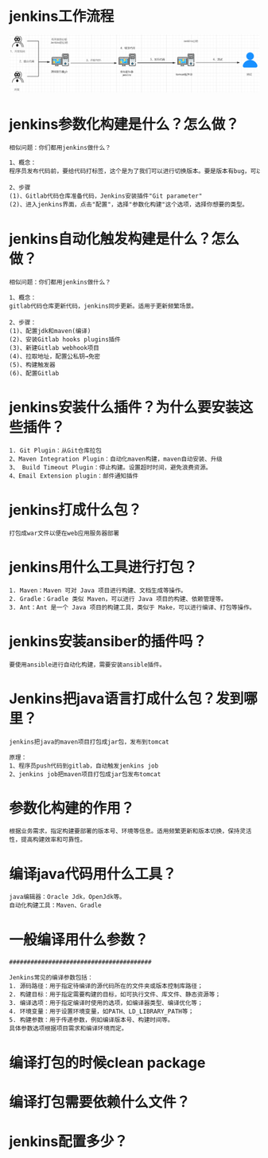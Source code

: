# jenkins工作流程

![image-20230424212405096](assets/Jenkins/image-20230424212405096.png)

# jenkins参数化构建是什么？怎么做？

```http
相似问题：你们都用jenkins做什么？
```

```txt
1、概念：
程序员发布代码前，要给代码打标签，这个是为了我们可以进行切换版本。要是版本有bug，可以进行版本回退。

2、步骤
(1)、Gitlab代码仓库准备代码，Jenkins安装插件"Git parameter"
(2)、进入jenkins界面，点击"配置"，选择"参数化构建"这个选项，选择你想要的类型。
```

# jenkins自动化触发构建是什么？怎么做？

```http
相似问题：你们都用jenkins做什么？
```

```
1、概念：
gitlab代码仓库更新代码，jenkins同步更新。适用于更新频繁场景。

2、步骤：
(1)、配置jdk和maven(编译)
(2)、安装Gitlab hooks plugins插件
(3)、新建Gitlab webhook项目
(4)、拉取地址，配置公私钥→免密
(5)、构建触发器
(6)、配置Gitlab
```

# jenkins安装什么插件？为什么要安装这些插件？

```
1. Git Plugin：从Git仓库拉包
2、Maven Integration Plugin：自动化maven构建，maven自动安装、升级
3、 Build Timeout Plugin：停止构建。设置超时时间，避免浪费资源。
4、Email Extension plugin：邮件通知插件
```

# jenkins打成什么包？

```
打包成war文件以便在web应用服务器部署
```

# jenkins用什么工具进行打包？

```
1. Maven：Maven 可对 Java 项目进行构建、文档生成等操作。
2. Gradle：Gradle 类似 Maven，可以进行 Java 项目的构建、依赖管理等。
3. Ant：Ant 是一个 Java 项目的构建工具，类似于 Make，可以进行编译、打包等操作。
```

# jenkins安装ansiber的插件吗？

```
要使用ansible进行自动化构建，需要安装ansible插件。
```

# Jenkins把java语言打成什么包？发到哪里？

```
jenkins把java的maven项目打包成jar包，发布到tomcat
```

```
原理：
1、程序员push代码到gitlab，自动触发jenkins job
2、jenkins job把maven项目打包成jar包发布tomcat
```

# 参数化构建的作用？

```
根据业务需求，指定构建要部署的版本号、环境等信息。适用频繁更新和版本切换，保持灵活性，提高构建效率和可靠性。
```

# 编译java代码用什么工具？

```
java编辑器：Oracle Jdk，OpenJdk等。
自动化构建工具：Maven、Gradle
```

# 一般编译用什么参数？

```http
########################################
```



```
Jenkins常见的编译参数包括：
1. 源码路径：用于指定待编译的源代码所在的文件夹或版本控制库路径；
2. 构建目标：用于指定需要构建的目标，如可执行文件、库文件、静态资源等；
3. 编译选项：用于指定编译时使用的选项，如编译器类型、编译优化等；
4. 环境变量：用于设置环境变量，如PATH、LD_LIBRARY_PATH等；
5. 构建参数：用于传递参数，例如编译版本号、构建时间等。
具体参数选项根据项目需求和编译环境而定。
```



# 编译打包的时候clean  package

# 编译打包需要依赖什么文件？

# jenkins配置多少？
